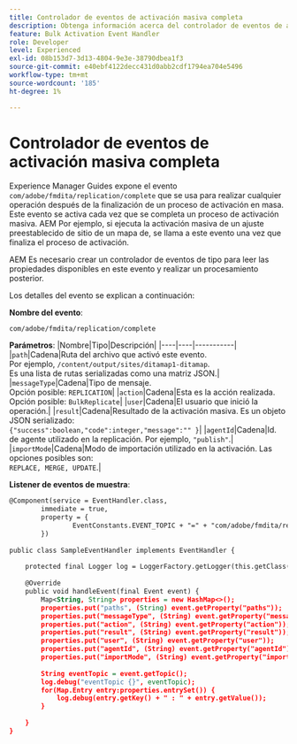 ```yaml
---
title: Controlador de eventos de activación masiva completa
description: Obtenga información acerca del controlador de eventos de activación masiva completa
feature: Bulk Activation Event Handler
role: Developer
level: Experienced
exl-id: 08b153d7-3d13-4804-9e3e-38790dbea1f3
source-git-commit: e40ebf4122decc431d0abb2cdf1794ea704e5496
workflow-type: tm+mt
source-wordcount: '185'
ht-degree: 1%

---
```


# Controlador de eventos de activación masiva completa

Experience Manager Guides expone el evento `com/adobe/fmdita/replication/complete` que se usa para realizar cualquier operación después de la finalización de un proceso de activación en masa. Este evento se activa cada vez que se completa un proceso de activación masiva. AEM Por ejemplo, si ejecuta la activación masiva de un ajuste preestablecido de sitio de un mapa de, se llama a este evento una vez que finaliza el proceso de activación.

AEM Es necesario crear un controlador de eventos de tipo para leer las propiedades disponibles en este evento y realizar un procesamiento posterior.

Los detalles del evento se explican a continuación:

**Nombre del evento**:

```
com/adobe/fmdita/replication/complete 
```

**Parámetros**:
|Nombre|Tipo|Descripción|
|----|----|-----------|
|`path`|Cadena|Ruta del archivo que activó este evento. <br> Por ejemplo, `/content/output/sites/ditamap1-ditamap`. <br> Es una lista de rutas serializadas como una matriz JSON.|
|`messageType`|Cadena|Tipo de mensaje. <br>Opción posible: `REPLICATION`|
|`action`|Cadena|Esta es la acción realizada. <br>Opción posible: `BulkReplicate`|
|`user`|Cadena|El usuario que inició la operación.|
|`result`|Cadena|Resultado de la activación masiva. Es un objeto JSON serializado: <br>`{"success":boolean,"code":integer,"message":"" }`|
|`agentId`|Cadena|Id. de agente utilizado en la replicación. Por ejemplo, `"publish"`.|
|`importMode`|Cadena|Modo de importación utilizado en la activación. Las opciones posibles son: <br>`REPLACE, MERGE, UPDATE`.|


**Listener de eventos de muestra**:

```XML
@Component(service = EventHandler.class,
        immediate = true,
        property = {
                EventConstants.EVENT_TOPIC + "=" + "com/adobe/fmdita/replication/complete",
        })
 
public class SampleEventHandler implements EventHandler {
 
    protected final Logger log = LoggerFactory.getLogger(this.getClass());
 
    @Override
    public void handleEvent(final Event event) {
        Map<String, String> properties = new HashMap<>();
        properties.put("paths", (String) event.getProperty("paths"));
        properties.put("messageType", (String) event.getProperty("messageType"));
        properties.put("action", (String) event.getProperty("action"));
        properties.put("result", (String) event.getProperty("result"));
        properties.put("user", (String) event.getProperty("user"));
        properties.put("agentId", (String) event.getProperty("agentId"));
        properties.put("importMode", (String) event.getProperty("importMode"));
 
        String eventTopic = event.getTopic();
        log.debug("eventTopic {}", eventTopic);
        for(Map.Entry entry:properties.entrySet()) {
            log.debug(entry.getKey() + " : " + entry.getValue());
        }
 
    }
}
```
